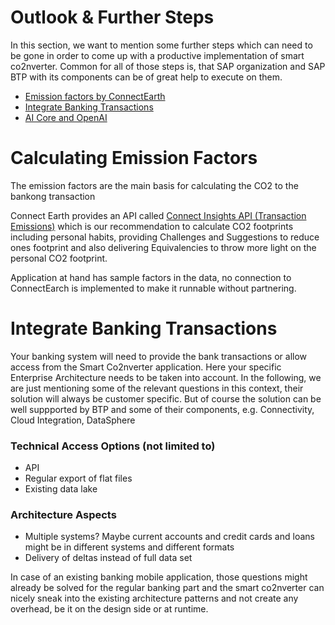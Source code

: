 # Outlook & Further Steps

In this section, we want to mention some further steps which can need to be gone in order to come up with a productive implementation of smart co2nverter. Common for all of those steps is, that SAP organization and SAP BTP with its components can be of great help to execute on them.

- [Emission factors by ConnectEarth](#calculating-emission-factors)
- [Integrate Banking Transactions](#integrate-banking-transactions)
- [AI Core and OpenAI](./ai-core-openai.md)

# Calculating Emission Factors

The emission factors are the main basis for calculating the CO2 to the bankong transaction

Connect Earth provides an API called [Connect Insights API (Transaction Emissions)](https://docs.connect.earth/?id=-nbsp-connect-insights-transaction-emissions) which is our recommendation to calculate CO2 footprints including personal habits, providing Challenges and Suggestions to reduce ones footprint and also delivering Equivalencies to throw more light on the personal CO2 footprint.

Application at hand has sample factors in the data, no connection to ConnectEarch is implemented to make it runnable without partnering.

# Integrate Banking Transactions

Your banking system will need to provide the bank transactions or allow access from the Smart Co2nverter application. Here your specific Enterprise Architecture needs to be taken into account. In the following, we are just mentioning some of the relevant questions in this context, their solution will always be customer specific. But of course the solution can be well suppported by BTP and some of their components, e.g. Connectivity, Cloud Integration, DataSphere

### Technical Access Options (not limited to)

- API
- Regular export of flat files
- Existing data lake

### Architecture Aspects

- Multiple systems? Maybe current accounts and credit cards and loans might be in different systems and different formats
- Delivery of deltas instead of full data set

In case of an existing banking mobile application, those questions might already be solved for the regular banking part and the smart co2nverter can nicely sneak into the existing architecture patterns and not create any overhead, be it on the design side or at runtime.
